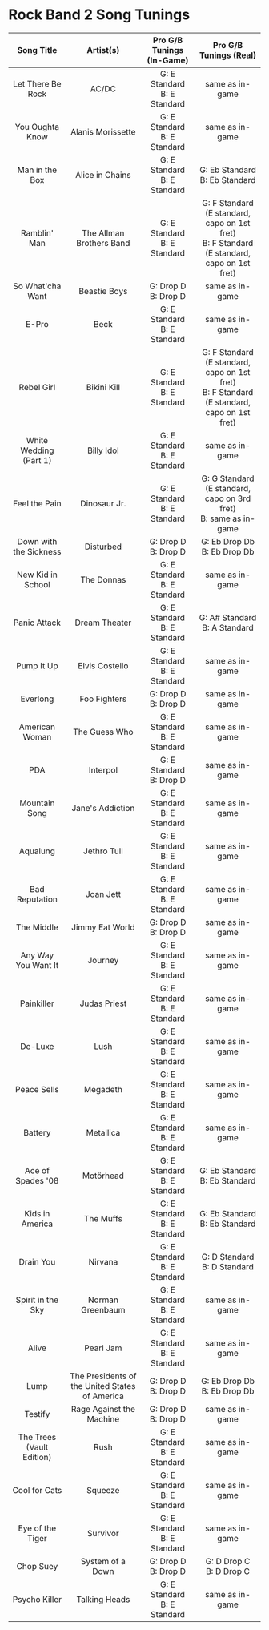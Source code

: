 # Rock Band 2 Song Tunings

| Song Title | Artist(s) | Pro G/B Tunings (In-Game) | Pro G/B Tunings (Real) |
| :--------: | :-------: | :---------------: | :------------: |
| Let There Be Rock | AC/DC | G: E Standard<br>B: E Standard | same as in-game |
| You Oughta Know | Alanis Morissette | G: E Standard<br>B: E Standard | same as in-game |
| Man in the Box | Alice in Chains | G: E Standard<br>B: E Standard | G: Eb Standard<br>B: Eb Standard |
| Ramblin' Man | The Allman Brothers Band | G: E Standard<br>B: E Standard | G: F Standard (E standard, capo on 1st fret)<br>B: F Standard (E standard, capo on 1st fret) |
| So What'cha Want | Beastie Boys | G: Drop D<br>B: Drop D | same as in-game |
| E-Pro | Beck | G: E Standard<br>B: E Standard | same as in-game |
| Rebel Girl | Bikini Kill | G: E Standard<br>B: E Standard | G: F Standard (E standard, capo on 1st fret)<br>B: F Standard (E standard, capo on 1st fret) |
| White Wedding (Part 1) | Billy Idol | G: E Standard<br>B: E Standard | same as in-game |
| Feel the Pain | Dinosaur Jr. | G: E Standard<br>B: E Standard | G: G Standard (E standard, capo on 3rd fret)<br>B: same as in-game |
| Down with the Sickness | Disturbed | G: Drop D<br>B: Drop D | G: Eb Drop Db<br>B: Eb Drop Db |
| New Kid in School | The Donnas | G: E Standard<br>B: E Standard | same as in-game |
| Panic Attack | Dream Theater | G: E Standard<br>B: E Standard | G: A# Standard<br>B: A Standard |
| Pump It Up | Elvis Costello | G: E Standard<br>B: E Standard | same as in-game |
| Everlong | Foo Fighters | G: Drop D<br>B: Drop D | same as in-game |
| American Woman | The Guess Who | G: E Standard<br>B: E Standard | same as in-game |
| PDA | Interpol | G: E Standard<br>B: Drop D | same as in-game |
| Mountain Song | Jane's Addiction | G: E Standard<br>B: E Standard | same as in-game |
| Aqualung | Jethro Tull | G: E Standard<br>B: E Standard | same as in-game |
| Bad Reputation | Joan Jett | G: E Standard<br>B: E Standard | same as in-game |
| The Middle | Jimmy Eat World | G: Drop D<br>B: Drop D | same as in-game |
| Any Way You Want It | Journey | G: E Standard<br>B: E Standard | same as in-game |
| Painkiller | Judas Priest | G: E Standard<br>B: E Standard | same as in-game |
| De-Luxe | Lush | G: E Standard<br>B: E Standard | same as in-game |
| Peace Sells | Megadeth | G: E Standard<br>B: E Standard | same as in-game |
| Battery | Metallica | G: E Standard<br>B: E Standard | same as in-game |
| Ace of Spades '08 | Motörhead | G: E Standard<br>B: E Standard | G: Eb Standard<br>B: Eb Standard |
| Kids in America | The Muffs | G: E Standard<br>B: E Standard | G: Eb Standard<br>B: Eb Standard |
| Drain You | Nirvana | G: E Standard<br>B: E Standard | G: D Standard<br>B: D Standard |
| Spirit in the Sky | Norman Greenbaum | G: E Standard<br>B: E Standard | same as in-game |
| Alive | Pearl Jam | G: E Standard<br>B: E Standard | same as in-game |
| Lump | The Presidents of the United States of America | G: Drop D<br>B: Drop D | G: Eb Drop Db<br>B: Eb Drop Db |
| Testify | Rage Against the Machine | G: Drop D<br>B: Drop D | same as in-game |
| The Trees (Vault Edition) | Rush | G: E Standard<br>B: E Standard | same as in-game |
| Cool for Cats | Squeeze | G: E Standard<br>B: E Standard | same as in-game |
| Eye of the Tiger | Survivor | G: E Standard<br>B: E Standard | same as in-game |
| Chop Suey | System of a Down | G: Drop D<br>B: Drop D | G: D Drop C<br>B: D Drop C |
| Psycho Killer | Talking Heads | G: E Standard<br>B: E Standard | same as in-game |
